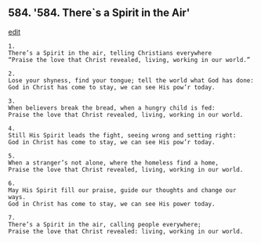 
## 584.  '584. There\`s a Spirit in the Air'
[edit](https://docs.google.com/document/d/1dtgZhriob1%2Dslrifbi6r9xxV1guULX5F/edit?mode=html)






    1.
    There’s a Spirit in the air, telling Christians everywhere
    “Praise the love that Christ revealed, living, working in our world.”

    2.
    Lose your shyness, find your tongue; tell the world what God has done:
    God in Christ has come to stay, we can see His pow’r today.

    3.
    When believers break the bread, when a hungry child is fed:
    Praise the love that Christ revealed, living, working in our world.

    4.
    Still His Spirit leads the fight, seeing wrong and setting right:
    God in Christ has come to stay, we can see His pow’r today.

    5.
    When a stranger’s not alone, where the homeless find a home,
    Praise the love that Christ revealed, living, working in our world.

    6.
    May His Spirit fill our praise, guide our thoughts and change our ways.
    God in Christ has come to stay, we can see His power today.

    7.
    There’s a Spirit in the air, calling people everywhere;
    Praise the love that Christ revealed: living, working in our world.
